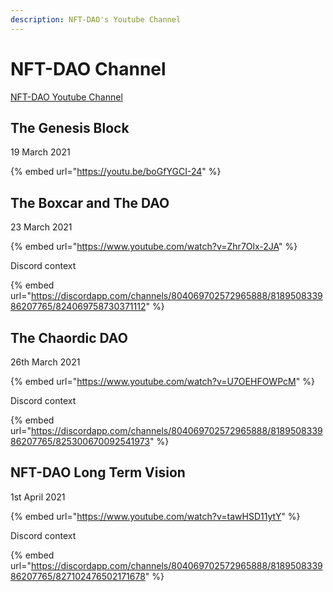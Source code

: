 ```yaml
---
description: NFT-DAO's Youtube Channel
---
```


# NFT-DAO Channel

[NFT-DAO Youtube Channel](https://www.youtube.com/channel/UCsT66TXtF48V4GRJzaUVwlw/featured)

## The Genesis Block

19 March 2021

{% embed url="https://youtu.be/boGfYGCI-24" %}



## The Boxcar and The DAO

23 March 2021

{% embed url="https://www.youtube.com/watch?v=Zhr7Olx-2JA" %}

Discord context

{% embed url="https://discordapp.com/channels/804069702572965888/818950833986207765/824069758730371112" %}

## The Chaordic DAO

26th March 2021

{% embed url="https://www.youtube.com/watch?v=U7OEHFOWPcM" %}

Discord context

{% embed url="https://discordapp.com/channels/804069702572965888/818950833986207765/825300670092541973" %}



## NFT-DAO Long Term Vision

1st April 2021

{% embed url="https://www.youtube.com/watch?v=tawHSD11ytY" %}

Discord context

{% embed url="https://discordapp.com/channels/804069702572965888/818950833986207765/827102476502171678" %}



